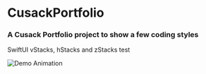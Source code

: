 # CusackPortfolio

### A Cusack Portfolio project to show a few coding styles

SwiftUI vStacks, hStacks and zStacks test

![Demo Animation](https://www.home.b2innovation.com/img/Stacks.png?raw=true)
